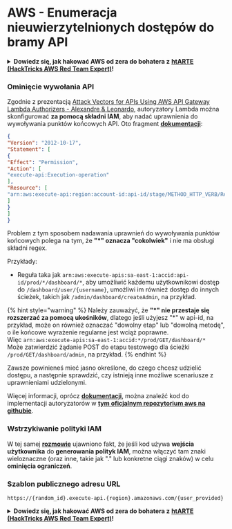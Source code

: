 # AWS - Enumeracja nieuwierzytelnionych dostępów do bramy API

<details>

<summary><strong>Dowiedz się, jak hakować AWS od zera do bohatera z</strong> <a href="https://training.hacktricks.xyz/courses/arte"><strong>htARTE (HackTricks AWS Red Team Expert)</strong></a><strong>!</strong></summary>

Inne sposoby wsparcia HackTricks:

* Jeśli chcesz zobaczyć swoją **firmę reklamowaną w HackTricks** lub **pobrać HackTricks w formacie PDF**, sprawdź [**SUBSCRIPTION PLANS**](https://github.com/sponsors/carlospolop)!
* Zdobądź [**oficjalne gadżety PEASS & HackTricks**](https://peass.creator-spring.com)
* Odkryj [**Rodzinę PEASS**](https://opensea.io/collection/the-peass-family), naszą kolekcję ekskluzywnych [**NFT**](https://opensea.io/collection/the-peass-family)
* **Dołącz do** 💬 [**grupy Discord**](https://discord.gg/hRep4RUj7f) lub [**grupy telegramowej**](https://t.me/peass) lub **śledź** nas na **Twitterze** 🐦 [**@hacktricks_live**](https://twitter.com/hacktricks_live)**.**
* **Podziel się swoimi sztuczkami hakerskimi, przesyłając PR-y do** [**HackTricks**](https://github.com/carlospolop/hacktricks) i [**HackTricks Cloud**](https://github.com/carlospolop/hacktricks-cloud) github repos.

</details>

### Ominięcie wywołania API

Zgodnie z prezentacją [Attack Vectors for APIs Using AWS API Gateway Lambda Authorizers - Alexandre & Leonardo](https://www.youtube.com/watch?v=bsPKk7WDOnE), autoryzatory Lambda można skonfigurować **za pomocą składni IAM**, aby nadać uprawnienia do wywoływania punktów końcowych API. Oto fragment [**dokumentacji**](https://docs.aws.amazon.com/apigateway/latest/developerguide/api-gateway-control-access-using-iam-policies-to-invoke-api.html):
```json
{
"Version": "2012-10-17",
"Statement": [
{
"Effect": "Permission",
"Action": [
"execute-api:Execution-operation"
],
"Resource": [
"arn:aws:execute-api:region:account-id:api-id/stage/METHOD_HTTP_VERB/Resource-path"
]
}
]
}
```
Problem z tym sposobem nadawania uprawnień do wywoływania punktów końcowych polega na tym, że **"\*" oznacza "cokolwiek"** i nie ma obsługi składni regex.

Przykłady:

* Reguła taka jak `arn:aws:execute-apis:sa-east-1:accid:api-id/prod/*/dashboard/*`, aby umożliwić każdemu użytkownikowi dostęp do `/dashboard/user/{username}`, umożliwi im również dostęp do innych ścieżek, takich jak `/admin/dashboard/createAdmin`, na przykład.

{% hint style="warning" %}
Należy zauważyć, że **"\*" nie przestaje się rozszerzać za pomocą ukośników**, dlatego jeśli użyjesz "\*" w api-id, na przykład, może on również oznaczać "dowolny etap" lub "dowolną metodę", o ile końcowe wyrażenie regularne jest wciąż poprawne.\
Więc `arn:aws:execute-apis:sa-east-1:accid:*/prod/GET/dashboard/*`\
Może zatwierdzić żądanie POST do etapu testowego dla ścieżki `/prod/GET/dashboard/admin`, na przykład.
{% endhint %}

Zawsze powinieneś mieć jasno określone, do czego chcesz udzielić dostępu, a następnie sprawdzić, czy istnieją inne możliwe scenariusze z uprawnieniami udzielonymi.

Więcej informacji, oprócz [**dokumentacji**](https://docs.aws.amazon.com/apigateway/latest/developerguide/api-gateway-control-access-using-iam-policies-to-invoke-api.html), można znaleźć kod do implementacji autoryzatorów w [**tym oficjalnym repozytorium aws na githubie**](https://github.com/awslabs/aws-apigateway-lambda-authorizer-blueprints/tree/master/blueprints).

### Wstrzykiwanie polityki IAM

W tej samej [**rozmowie**](https://www.youtube.com/watch?v=bsPKk7WDOnE) ujawniono fakt, że jeśli kod używa **wejścia użytkownika** do **generowania polityk IAM**, można włączyć tam znaki wieloznaczne (oraz inne, takie jak "." lub konkretne ciągi znaków) w celu **ominięcia ograniczeń**.

### Szablon publicznego adresu URL
```
https://{random_id}.execute-api.{region}.amazonaws.com/{user_provided}
```
<details>

<summary><strong>Dowiedz się, jak hakować AWS od zera do bohatera z</strong> <a href="https://training.hacktricks.xyz/courses/arte"><strong>htARTE (HackTricks AWS Red Team Expert)</strong></a><strong>!</strong></summary>

Inne sposoby wsparcia HackTricks:

* Jeśli chcesz zobaczyć swoją **firmę reklamowaną w HackTricks** lub **pobrać HackTricks w formacie PDF**, sprawdź [**PLAN SUBSKRYPCJI**](https://github.com/sponsors/carlospolop)!
* Zdobądź [**oficjalne gadżety PEASS & HackTricks**](https://peass.creator-spring.com)
* Odkryj [**Rodzinę PEASS**](https://opensea.io/collection/the-peass-family), naszą kolekcję ekskluzywnych [**NFT**](https://opensea.io/collection/the-peass-family)
* **Dołącz do** 💬 [**grupy Discord**](https://discord.gg/hRep4RUj7f) lub [**grupy telegramowej**](https://t.me/peass) lub **śledź** nas na **Twitterze** 🐦 [**@hacktricks_live**](https://twitter.com/hacktricks_live)**.**
* **Podziel się swoimi sztuczkami hakerskimi, przesyłając PR-y do** [**HackTricks**](https://github.com/carlospolop/hacktricks) i [**HackTricks Cloud**](https://github.com/carlospolop/hacktricks-cloud) repozytoriów github.

</details>
